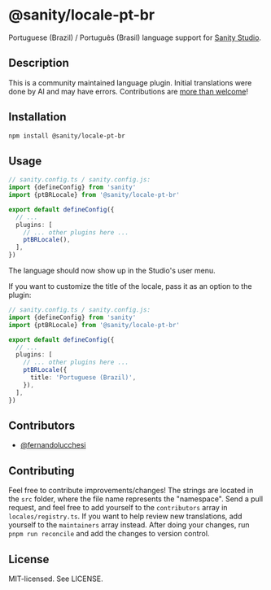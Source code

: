 # @sanity/locale-pt-br

Portuguese (Brazil) / Português (Brasil) language support for [Sanity Studio](https://www.sanity.io/).

## Description

This is a community maintained language plugin. Initial translations were done by AI and may have errors. Contributions are [more than welcome](#contributing)!

## Installation

```sh
npm install @sanity/locale-pt-br
```

## Usage

```ts
// sanity.config.ts / sanity.config.js:
import {defineConfig} from 'sanity'
import {ptBRLocale} from '@sanity/locale-pt-br'

export default defineConfig({
  // ...
  plugins: [
    // ... other plugins here ...
    ptBRLocale(),
  ],
})
```

The language should now show up in the Studio's user menu.

If you want to customize the title of the locale, pass it as an option to the plugin:

```ts
// sanity.config.ts / sanity.config.js:
import {defineConfig} from 'sanity'
import {ptBRLocale} from '@sanity/locale-pt-br'

export default defineConfig({
  // ...
  plugins: [
    // ... other plugins here ...
    ptBRLocale({
      title: 'Portuguese (Brazil)',
    }),
  ],
})
```

## Contributors

- [@fernandolucchesi](https://github.com/fernandolucchesi)

## Contributing

Feel free to contribute improvements/changes! The strings are located in the `src` folder, where the file name represents the "namespace". Send a pull request, and feel free to add yourself to the `contributors` array in `locales/registry.ts`. If you want to help review new translations, add yourself to the `maintainers` array instead. After doing your changes, run `pnpm run reconcile` and add the changes to version control.

## License

MIT-licensed. See LICENSE.

